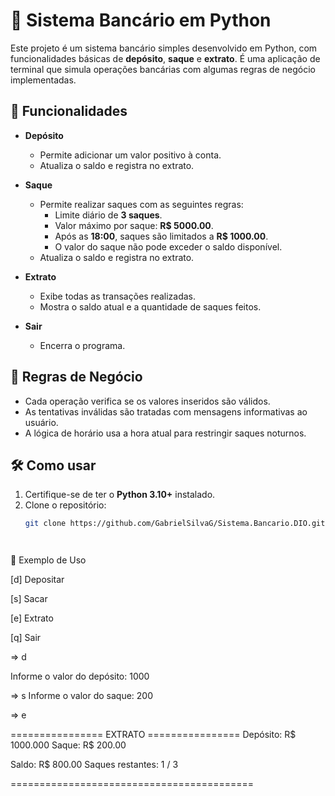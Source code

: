 # 🏦 Sistema Bancário em Python

Este projeto é um sistema bancário simples desenvolvido em Python, com funcionalidades básicas de **depósito**, **saque** e **extrato**. É uma aplicação de terminal que simula operações bancárias com algumas regras de negócio implementadas.

## 🚀 Funcionalidades

- **Depósito**
  - Permite adicionar um valor positivo à conta.
  - Atualiza o saldo e registra no extrato.

- **Saque**
  - Permite realizar saques com as seguintes regras:
    - Limite diário de **3 saques**.
    - Valor máximo por saque: **R$ 5000.00**.
    - Após as **18:00**, saques são limitados a **R$ 1000.00**.
    - O valor do saque não pode exceder o saldo disponível.
  - Atualiza o saldo e registra no extrato.

- **Extrato**
  - Exibe todas as transações realizadas.
  - Mostra o saldo atual e a quantidade de saques feitos.

- **Sair**
  - Encerra o programa.

## 🧠 Regras de Negócio

- Cada operação verifica se os valores inseridos são válidos.
- As tentativas inválidas são tratadas com mensagens informativas ao usuário.
- A lógica de horário usa a hora atual para restringir saques noturnos.

## 🛠️ Como usar

1. Certifique-se de ter o **Python 3.10+** instalado.
2. Clone o repositório:
   ```bash
   git clone https://github.com/GabrielSilvaG/Sistema.Bancario.DIO.git




📝 Exemplo de Uso

[d] Depositar

[s] Sacar

[e] Extrato

[q] Sair

=> d

Informe o valor do depósito: 1000

=> s
Informe o valor do saque: 200

=> e

================ EXTRATO ================
Depósito: R$ 1000.000
Saque: R$ 200.00

Saldo: R$ 800.00
Saques restantes: 1 / 3

==========================================


